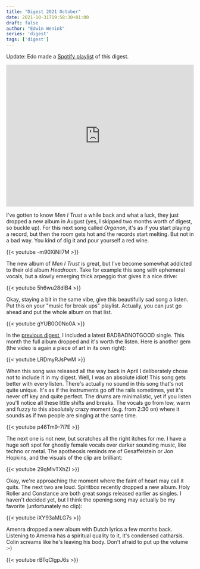 ```yaml
---
title: "Digest 2021 October"
date: 2021-10-31T19:58:30+01:00
draft: false
author: "Edwin Wenink"
series: 'digest'
tags: ['digest']
---
```


Update: Edo made a [Spotify playlist](https://open.spotify.com/playlist/6rwqkIKVp4zfw1a4wRTygv?si=0aa56643713c472e&nd=1) of this digest.

<iframe src="https://open.spotify.com/embed/playlist/6rwqkIKVp4zfw1a4wRTygv?utm_source=generator&theme=0" width="100%" height="380" frameBorder="0" allowfullscreen="" allow="autoplay; clipboard-write; encrypted-media; fullscreen; picture-in-picture"></iframe>

I've gotten to know *Men I Trust* a while back and what a luck, they just dropped a new album in August (yes, I skipped two months worth of digest, so buckle up).
For this next song called *Organon*, it's as if you start playing a record, but then the room gets hot and the records start melting. But not in a bad way. You kind of dig it and pour yourself a red wine.

{{< youtube -m90XiNil7M >}} 

The new album of *Men I Trust* is great, but I've become somewhat addicted to their old album *Headroom*.
Take for example this song with ephemeral vocals, but a slowly emerging thick arpeggio that gives it a nice drive:

{{< youtube 5h6wu28dIB4 >}}

Okay, staying a bit in the same vibe, give this beautifully sad song a listen.
Put this on your "music for break ups" playlist.
Actually, you can just go ahead and put the whole album on that list.

{{< youtube gYUB0O0No0A >}}

In the [previous digest](/posts/digest-2021-07), I included a latest BADBADNOTGOOD single. 
This month the full album dropped and it's worth the listen.
Here is another gem (the video is again a piece of art in its own right):

{{< youtube LRDmyRJsPwM >}}

When this song was released all the way back in April I deliberately chose not to include it in my digest.
Well, I was an absolute idiot!
This song gets better with every listen.
There's actually no sound in this song that's not quite unique. 
It's as if the instruments go off the rails sometimes, yet it's never off key and quite perfect.
The drums are minimalistic, yet if you listen you'll notice all these little shifts and breaks.
The vocals go from low, warm and fuzzy to this absolutely crazy moment (e.g. from 2:30 on) where it sounds as if two people are singing at the same time.

{{< youtube p46Tm9-7i7E >}}

The next one is not new, but scratches all the right itches for me.
I have a huge soft spot for ghostly female vocals over darker sounding music, like techno or metal.
The apotheosis reminds me of Gesaffelstein or Jon Hopkins, and the visuals of the clip are brilliant:

{{< youtube 29qMlvTXhZI >}}

Okay, we're approaching the moment where the faint of heart may call it quits.
The next two are loud.
Spiritbox recently dropped a new album.
Holy Roller and Constance are both great songs released earlier as singles.
I haven't decided yet, but I think the opening song may actually be my favorite (unfortunately no clip):

{{< youtube iXY93aMLG7s >}}

Amenra dropped a new album with Dutch lyrics a few months back.
Listening to Amenra has a spiritual quality to it, it's condensed catharsis.
Colin screams like he's leaving his body.
Don't afraid to put up the volume :-)

{{< youtube rBTqCIgpJ6s >}}

